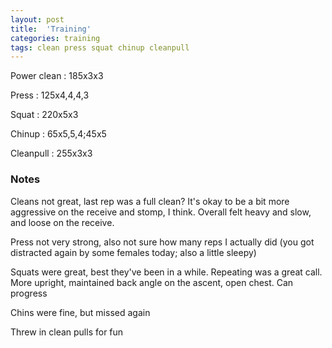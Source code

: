 ```yaml
---
layout: post
title:  'Training'
categories: training
tags: clean press squat chinup cleanpull
---
```


Power clean :   185x3x3

Press   :   125x4,4,4,3

Squat   :   220x5x3

Chinup  :   65x5,5,4;45x5

Cleanpull  : 255x3x3

### Notes

Cleans not great, last rep was a full clean? It's okay to be a bit more aggressive on the receive and stomp, I think. Overall felt heavy and slow, and loose on the receive.

Press not very strong, also not sure how many reps I actually did (you got distracted again by some females today; also a little sleepy)

Squats were great, best they've been in a while. Repeating was a great call. More upright, maintained back angle on the ascent, open chest. Can progress

Chins were fine, but missed again

Threw in clean pulls for fun

